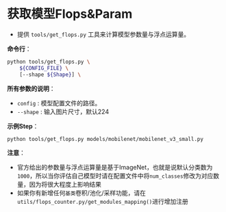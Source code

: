获取模型Flops&Param
===========================

- 提供 `tools/get_flops.py` 工具来计算模型参数量与浮点运算量。

**命令行**：

```bash
python tools/get_flops.py \
    ${CONFIG_FILE} \
    [--shape ${Shape}] \
```

**所有参数的说明**：

- `config` : 模型配置文件的路径。
- `--shape` : 输入图片尺寸，默认224


**示例Step**：

```bash
python tools/get_flops.py models/mobilenet/mobilenet_v3_small.py
```

**注意**：

- 官方给出的参数量与浮点运算量是基于ImageNet，也就是说默认分类数为`1000`，所以当你评估自己模型时请在配置文件中将`num_classes`修改为对应数量，因为将很大程度上影响结果
- 如果你有新增任何`基类`卷积/池化/采样功能，请在`utils/flops_counter.py/get_modules_mapping()`进行增加注册
